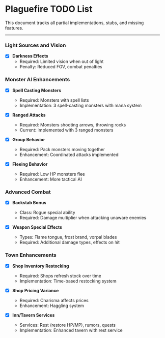 # Plaguefire TODO List

This document tracks all partial implementations, stubs, and missing features.


---

### Light Sources and Vision

- [x] **Darkness Effects**
  - Required: Limited vision when out of light
  - Penalty: Reduced FOV, combat penalties

### Monster AI Enhancements

- [x] **Spell Casting Monsters**
  - Required: Monsters with spell lists
  - Implementation: 3 spell-casting monsters with mana system

- [x] **Ranged Attacks**
  - Required: Monsters shooting arrows, throwing rocks
  - Current: Implemented with 3 ranged monsters

- [x] **Group Behavior**
  - Required: Pack monsters moving together
  - Enhancement: Coordinated attacks implemented

- [x] **Fleeing Behavior**
  - Required: Low HP monsters flee
  - Enhancement: More tactical AI

### Advanced Combat

- [x] **Backstab Bonus**
  - Class: Rogue special ability
  - Required: Damage multiplier when attacking unaware enemies

- [x] **Weapon Special Effects**
  - Types: Flame tongue, frost brand, vorpal blades
  - Required: Additional damage types, effects on hit

### Town Enhancements

- [x] **Shop Inventory Restocking**
  - Required: Shops refresh stock over time
  - Implementation: Time-based restocking system

- [x] **Shop Pricing Variance**
  - Required: Charisma affects prices
  - Enhancement: Haggling system

- [x] **Inn/Tavern Services**
  - Services: Rest (restore HP/MP), rumors, quests
  - Implementation: Enhanced tavern with rest service

